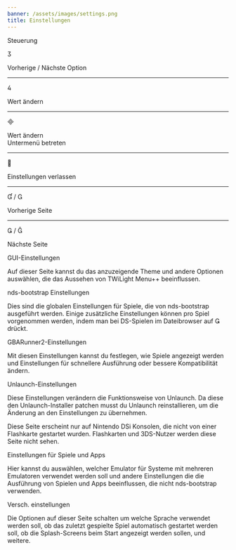 ```yaml
---
banner: /assets/images/settings.png
title: Einstellungen
---
```


<div id="conrols" class="section-title">Steuerung</div>
<div class="section-body">
    <div class="button-action-group">
        <p class="button-action button">&#xE07D;</p>
        <p class="button-action-text">Vorherige / Nächste Option</p>
    </div>
    <hr>
    <div class="button-action-group">
        <p class="button-action button">&#xE07E;</p>
        <p class="button-action-text">Wert ändern</p>
    </div>
    <hr>
    <div class="button-action-group">
        <p class="button-action button">&#xE000;</p>
        <p class="button-action-text">Wert ändern<br>Untermenü betreten</p>
    </div>
    <hr>
    <div class="button-action-group">
        <p class="button-action button">&#xE001;</p>
        <p class="button-action-text">Einstellungen verlassen</p>
    </div>
    <hr>
    <div class="button-action-group">
        <p class="button-action button">&#xE004; / &#xE002;</p>
        <p class="button-action-text">Vorherige Seite</p>
    </div>
    <hr>
    <div class="button-action-group">
        <p class="button-action button">&#xE003; / &#xE005;</p>
        <p class="button-action-text">Nächste Seite</p>
    </div>
</div>

<div id="gui-settings" class="section-title">GUI-Einstellungen</div>
<div class="section-body">
    <p>Auf dieser Seite kannst du das anzuzeigende Theme und andere Optionen auswählen, die das Aussehen von TWiLight Menu++ beeinflussen.</p>
</div>

<div id="nds-bootstrap-settings" class="section-title">nds-bootstrap Einstellungen</div>
<div class="section-body">
    <p>Dies sind die globalen Einstellungen für Spiele, die von nds-bootstrap ausgeführt werden. Einige zusätzliche Einstellungen können pro Spiel vorgenommen werden, indem man bei DS-Spielen im Dateibrowser auf &#xE003; drückt.</p>
</div>

<div id="gbarunner2-settings" class="section-title">GBARunner2-Einstellungen</div>
<div class="section-body">
    <p>Mit diesen Einstellungen kannst du festlegen, wie Spiele angezeigt werden und Einstellungen für schnellere Ausführung oder bessere Kompatibilität ändern.</p>
</div>

<div id="unlaunch-settings" class="section-title">Unlaunch-Einstellungen</div>
<div class="section-body">
    <p>Diese Einstellungen verändern die Funktionsweise von Unlaunch. Da diese den Unlaunch-Installer patchen musst du Unlaunch reinstallieren, um die Änderung an den Einstellungen zu übernehmen.</p>
    <p>Diese Seite erscheint nur auf Nintendo DSi Konsolen, die nicht von einer Flashkarte gestartet wurden. Flashkarten und 3DS-Nutzer werden diese Seite nicht sehen.</p>
</div>

<div id="games-and-apps-settings" class="section-title">Einstellungen für Spiele und Apps</div>
<div class="section-body">
    <p>Hier kannst du auswählen, welcher Emulator für Systeme mit mehreren Emulatoren verwendet werden soll und andere Einstellungen die die Ausführung von Spielen und Apps beeinflussen, die nicht nds-bootstrap verwenden.</p>
</div>

<div id="misc-settings" class="section-title">Versch. einstellungen</div>
<div class="section-body">
    <p>Die Optionen auf dieser Seite schalten um welche Sprache verwendet werden soll, ob das zuletzt gespielte Spiel automatisch gestartet werden soll, ob die Splash-Screens beim Start angezeigt werden sollen, und weitere.</p>
</div>
